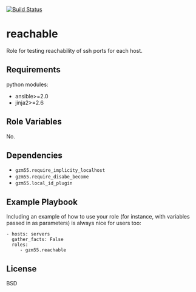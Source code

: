 [![Build Status](https://travis-ci.org/gzm55/ansible-reachable-role.svg?branch=master)](https://travis-ci.org/gzm55/ansible-reachable-role)

reachable
=========

Role for testing reachability of ssh ports for each host.

Requirements
------------

python modules:
* ansible>=2.0
* jinja2>=2.6

Role Variables
--------------

No.

Dependencies
------------

* `gzm55.require_implicity_localhost`
* `gzm55.require_disabe_become`
* `gzm55.local_id_plugin`

Example Playbook
----------------

Including an example of how to use your role (for instance, with variables passed in as parameters) is always nice for users too:

    - hosts: servers
      gather_facts: False
      roles:
         - gzm55.reachable

License
-------

BSD
